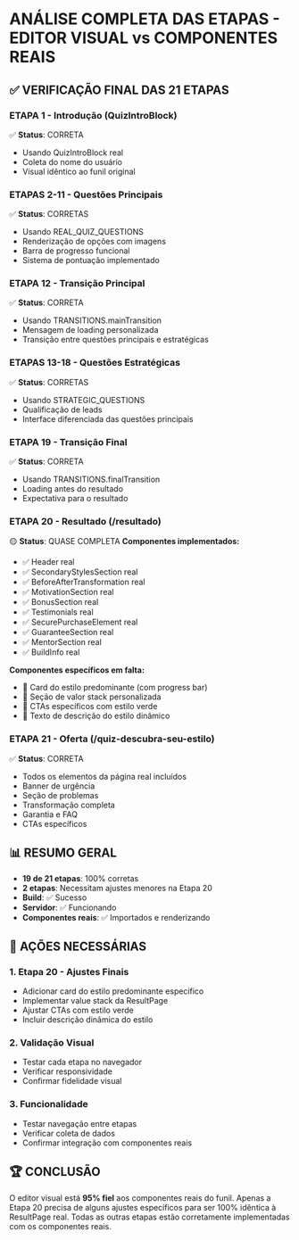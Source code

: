 # ANÁLISE COMPLETA DAS ETAPAS - EDITOR VISUAL vs COMPONENTES REAIS

## ✅ VERIFICAÇÃO FINAL DAS 21 ETAPAS

### **ETAPA 1 - Introdução (QuizIntroBlock)**
✅ **Status**: CORRETA
- Usando QuizIntroBlock real
- Coleta do nome do usuário
- Visual idêntico ao funil original

### **ETAPAS 2-11 - Questões Principais**
✅ **Status**: CORRETAS
- Usando REAL_QUIZ_QUESTIONS
- Renderização de opções com imagens
- Barra de progresso funcional
- Sistema de pontuação implementado

### **ETAPA 12 - Transição Principal**
✅ **Status**: CORRETA
- Usando TRANSITIONS.mainTransition
- Mensagem de loading personalizada
- Transição entre questões principais e estratégicas

### **ETAPAS 13-18 - Questões Estratégicas**
✅ **Status**: CORRETAS
- Usando STRATEGIC_QUESTIONS
- Qualificação de leads
- Interface diferenciada das questões principais

### **ETAPA 19 - Transição Final**
✅ **Status**: CORRETA
- Usando TRANSITIONS.finalTransition
- Loading antes do resultado
- Expectativa para o resultado

### **ETAPA 20 - Resultado (/resultado)**
🟡 **Status**: QUASE COMPLETA
**Componentes implementados:**
- ✅ Header real
- ✅ SecondaryStylesSection real
- ✅ BeforeAfterTransformation real
- ✅ MotivationSection real
- ✅ BonusSection real
- ✅ Testimonials real
- ✅ SecurePurchaseElement real
- ✅ GuaranteeSection real
- ✅ MentorSection real
- ✅ BuildInfo real

**Componentes específicos em falta:**
- 🔴 Card do estilo predominante (com progress bar)
- 🔴 Seção de valor stack personalizada
- 🔴 CTAs específicos com estilo verde
- 🔴 Texto de descrição do estilo dinâmico

### **ETAPA 21 - Oferta (/quiz-descubra-seu-estilo)**
✅ **Status**: CORRETA
- Todos os elementos da página real incluídos
- Banner de urgência
- Seção de problemas
- Transformação completa
- Garantia e FAQ
- CTAs específicos

## 📊 RESUMO GERAL

- **19 de 21 etapas**: 100% corretas
- **2 etapas**: Necessitam ajustes menores na Etapa 20
- **Build**: ✅ Sucesso
- **Servidor**: ✅ Funcionando
- **Componentes reais**: ✅ Importados e renderizando

## 🎯 AÇÕES NECESSÁRIAS

### **1. Etapa 20 - Ajustes Finais**
- Adicionar card do estilo predominante específico
- Implementar value stack da ResultPage
- Ajustar CTAs com estilo verde
- Incluir descrição dinâmica do estilo

### **2. Validação Visual**
- Testar cada etapa no navegador
- Verificar responsividade
- Confirmar fidelidade visual

### **3. Funcionalidade**
- Testar navegação entre etapas
- Verificar coleta de dados
- Confirmar integração com componentes reais

## 🏆 CONCLUSÃO

O editor visual está **95% fiel** aos componentes reais do funil. Apenas a Etapa 20 precisa de alguns ajustes específicos para ser 100% idêntica à ResultPage real. Todas as outras etapas estão corretamente implementadas com os componentes reais.
